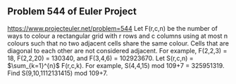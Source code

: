 ## Problem 544 of Euler Project 
https://www.projecteuler.net/problem=544
Let F(r,c,n) be the number of ways to colour a rectangular grid with r rows and c columns using at most n colours such that no two adjacent cells share the same colour. Cells that are diagonal to each other are not considered adjacent.
For example, F(2,2,3) = 18, F(2,2,20) = 130340, and F(3,4,6) = 102923670.
Let S(r,c,n) = $\sum_{k=1}^{n}$ F(r,c,k).
For example, S(4,4,15) mod 109+7 = 325951319.
Find S(9,10,1112131415) mod 109+7.